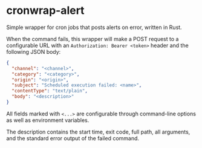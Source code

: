 # cronwrap-alert

Simple wrapper for cron jobs that posts alerts on error, written in Rust.

When the command fails, this wrapper will make a POST request to a configurable
URL with an `Authorization: Bearer <token>` header and the following JSON body:

```json
{
  "channel": "<channel>",
  "category": "<category>",
  "origin": "<origin>",
  "subject": "Scheduled execution failed: <name>",
  "contentType": "text/plain",
  "body": "<description>"
}
```

All fields marked with `<...>` are configurable through command-line options as
well as environment variables.

The description contains the start time, exit code, full path, all arguments,
and the standard error output of the failed command.
